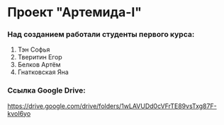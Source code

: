 # Проект "Артемида-I"

### Над созданием работали студенты первого курса:
1. Тэн Софья
2. Тверитин Егор
3. Белков Артём
4. Гнатковская Яна

### Ссылка Google Drive:
https://drive.google.com/drive/folders/1wLAVUDd0cVFrTE89vsTxg87F-kvoI6yo

